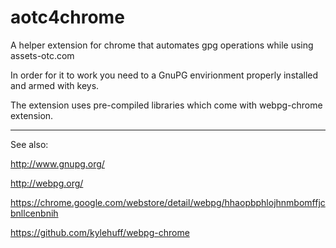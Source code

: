 aotc4chrome
===========

A helper extension for chrome that automates gpg operations while using assets-otc.com

In order for it to work you need to a GnuPG envirionment properly installed and armed with keys.

The extension uses pre-compiled libraries which come with webpg-chrome extension.

------------------
See also:

http://www.gnupg.org/

http://webpg.org/

https://chrome.google.com/webstore/detail/webpg/hhaopbphlojhnmbomffjcbnllcenbnih

https://github.com/kylehuff/webpg-chrome
